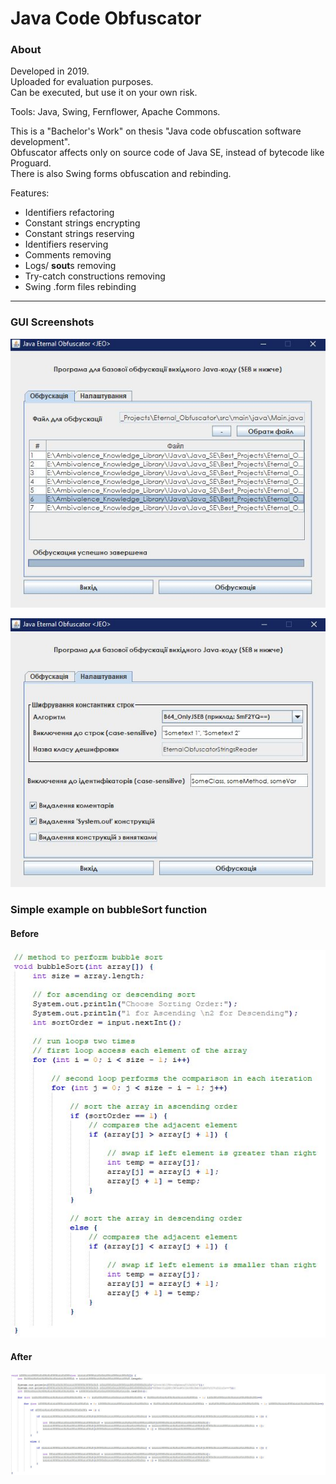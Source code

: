 # Java Code Obfuscator
### About

Developed in 2019.  
Uploaded for evaluation purposes.  
Can be executed, but use it on your own risk.  

Tools: Java, Swing, Fernflower, Apache Commons.  

This is a "Bachelor's Work" on thesis "Java code obfuscation software development".  
Obfuscator affects only on source code of Java SE, instead of bytecode like Proguard.  
There is also Swing forms obfuscation and rebinding.  

Features:  
* Identifiers refactoring
* Constant strings encrypting
* Constant strings reserving
* Identifiers reserving
* Comments removing
* Logs/ **sout**s removing
* Try-catch constructions removing
* Swing .form files rebinding

--- 

### GUI Screenshots  

![Screenshot 1](https://github.com/AmbiWS/Java-Code-Obfuscator/blob/main/screenshots/ob3.JPG)  

![Screenshot 2](https://github.com/AmbiWS/Java-Code-Obfuscator/blob/main/screenshots/ob4.JPG)  

### Simple example on bubbleSort function  
#### Before  
![Screenshot 1](https://github.com/AmbiWS/Java-Code-Obfuscator/blob/main/screenshots/ob1.JPG)  

#### After  
![Screenshot 2](https://github.com/AmbiWS/Java-Code-Obfuscator/blob/main/screenshots/ob2.JPG)  
